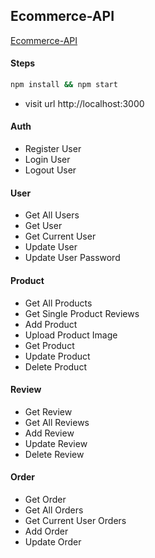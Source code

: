 ## Ecommerce-API

[Ecommerce-API](https://ashlynz-jobster.netlify.app)

#### Steps

```sh
npm install && npm start
```

- visit url http://localhost:3000

#### Auth

- Register User
- Login User
- Logout User

#### User

- Get All Users
- Get User
- Get Current User
- Update User
- Update User Password

#### Product

- Get All Products
- Get Single Product Reviews
- Add Product
- Upload Product Image
- Get Product
- Update Product
- Delete Product

#### Review

- Get Review
- Get All Reviews
- Add Review
- Update Review
- Delete Review

#### Order

- Get Order
- Get All Orders
- Get Current User Orders
- Add Order
- Update Order
